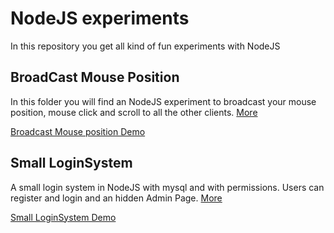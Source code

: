 NodeJS experiments
=========
In this repository you get all kind of fun experiments with NodeJS

BroadCast Mouse Position
----

In this folder you will find an NodeJS experiment to broadcast your mouse position, mouse click and scroll to all the other clients.
[More](https://github.com/DutchProgrammer/NodeJS-experiments/tree/master/BroadCastMousePosition)

[Broadcast Mouse position Demo](http://dutchprogrammer.nl:9002/)

Small LoginSystem
----
A small login system in NodeJS with mysql and with permissions. Users can register and login and an hidden Admin Page.
[More](https://github.com/DutchProgrammer/NodeJS-experiments/tree/master/SmallLoginSystem)

[Small LoginSystem Demo](http://dutchprogrammer.nl:9003/)
